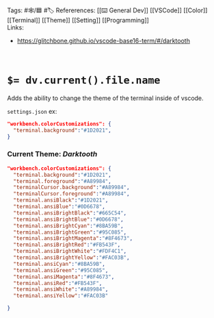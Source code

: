 Tags:  #🕸️/🟦 #🏷️
Refererences: [[⌨️ General Dev]] [[VSCode]] [[Color]] [[Terminal]] [[Theme]] [[Setting]] [[Programming]]  
Links: 
- https://glitchbone.github.io/vscode-base16-term/#/darktooth

<br>

# `$= dv.current().file.name`

Adds the ability to change the theme of the terminal inside of vscode.

`settings.json` ex:
```json
"workbench.colorCustomizations": {
  "terminal.background":"#1D2021",
}
```

### Current Theme: *Darktooth*
```json
"workbench.colorCustomizations": {
  "terminal.background":"#1D2021",
  "terminal.foreground":"#A89984",
  "terminalCursor.background":"#A89984",
  "terminalCursor.foreground":"#A89984",
  "terminal.ansiBlack":"#1D2021",
  "terminal.ansiBlue":"#0D6678",
  "terminal.ansiBrightBlack":"#665C54",
  "terminal.ansiBrightBlue":"#0D6678",
  "terminal.ansiBrightCyan":"#8BA59B",
  "terminal.ansiBrightGreen":"#95C085",
  "terminal.ansiBrightMagenta":"#8F4673",
  "terminal.ansiBrightRed":"#FB543F",
  "terminal.ansiBrightWhite":"#FDF4C1",
  "terminal.ansiBrightYellow":"#FAC03B",
  "terminal.ansiCyan":"#8BA59B",
  "terminal.ansiGreen":"#95C085",
  "terminal.ansiMagenta":"#8F4673",
  "terminal.ansiRed":"#FB543F",
  "terminal.ansiWhite":"#A89984",
  "terminal.ansiYellow":"#FAC03B"

}
```